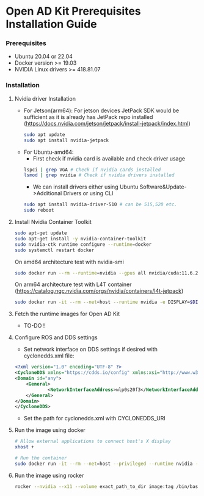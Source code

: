 # Open AD Kit Prerequisites Installation Guide

### Prerequisites
- Ubuntu 20.04 or 22.04
- Docker version >= 19.03 
- NVIDIA Linux drivers >= 418.81.07

### Installation
1. Nvidia driver Installation
    - For Jetson(arm64):  For jetson devices JetPack SDK would be sufficient as it is already has JetPack repo installed (https://docs.nvidia.com/jetson/jetpack/install-jetpack/index.html)
        ```bash
        sudo apt update
        sudo apt install nvidia-jetpack
        ```
    - For Ubuntu-amd64: 
        - First check if nvidia card is available and check driver usage
        ```bash
        lspci | grep VGA # Check if nvidia cards installed
        lsmod | grep nvidia # Check if nvidia drivers installed
        ```
        - We can install drivers either using Ubuntu Software&Update->Additional Drivers or using CLI 
        ```bash
        sudo apt install nvidia-driver-510 # can be 515,520 etc.
        sudo reboot
        ```

2. Install Nvidia Container Toolkit

    ```bash
    sudo apt-get update
    sudo apt-get install -y nvidia-container-toolkit
    sudo nvidia-ctk runtime configure --runtime=docker
    sudo systemctl restart docker
    ```

    On amd64 architecture test with nvidia-smi

    ```bash
    sudo docker run --rm --runtime=nvidia --gpus all nvidia/cuda:11.6.2-base-ubuntu20.04 nvidia-smi
    ```

    On arm64 architecture test with L4T container (https://catalog.ngc.nvidia.com/orgs/nvidia/containers/l4t-jetpack)

    ```bash
    sudo docker run -it --rm --net=host --runtime nvidia -e DISPLAY=$DISPLAY -v /tmp/.X11-unix/:/tmp/.X11-unix nvcr.io/nvidia/l4t-base:r32.4.3
    ```
3. Fetch the runtime images for Open AD Kit
    - TO-DO !
4. Configure ROS and DDS settings
    - Set network interface on DDS settings if desired with cyclonedds.xml file:
    ```xml
    <?xml version="1.0" encoding="UTF-8" ?>
    <CycloneDDS xmlns="https://cdds.io/config" xmlns:xsi="http://www.w3.org/2001/XMLSchema-instance" xsi:schemaLocation="https://cdds.io/config https://raw.githubusercontent.com/eclipse-cyclonedds/cyclonedds/master/etc/cyclonedds.xsd">
    <Domain id="any">
        <General>
                <NetworkInterfaceAddress>wlp0s20f3</NetworkInterfaceAddress>
        </General>
    </Domain>
    </CycloneDDS>
    ```
    - Set the path for cyclonedds.xml with CYCLONEDDS_URI

5. Run the image using docker
    ```bash
    # Allow external applications to connect host's X display
    xhost + 

    # Run the container
    sudo docker run -it --rm --net=host --privileged --runtime nvidia -e DISPLAY=$DISPLAY -v /tmp/.X11-unix/:/tmp/.X11-unix image:tag /bin/bash
    ```
6. Run the image using rocker
    ```bash
    rocker --nvidia --x11 --volume exact_path_to_dir image:tag /bin/bash
    ```
